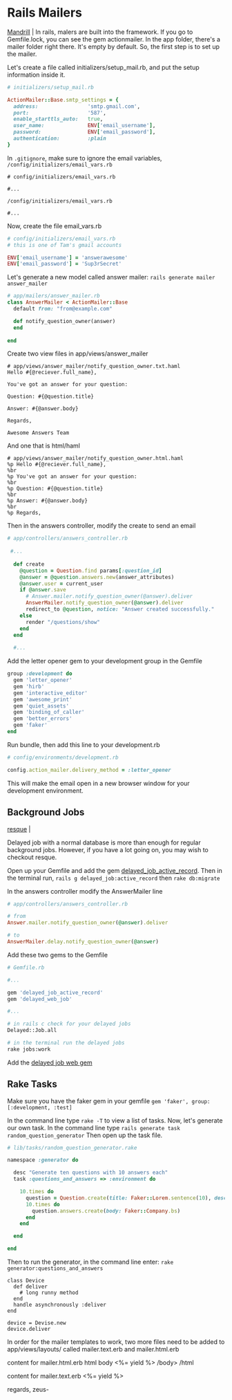 # Rails Mailers  
[Mandrill](http://mandrill.com/) | 
In rails, malers are built into the framework. If you go to Gemfile.lock, you can see the gem actionmailer. In the app folder, there's a mailer folder right there. It's empty by default. So, the first step is to set up the mailer.  
  
Let's create a file called initializers/setup_mail.rb, and put the setup information inside it.  
```ruby
# initializers/setup_mail.rb

ActionMailer::Base.smtp_settings = {
  address:                'smtp.gmail.com',
  port:                   '587',
  enable_starttls_auto:   true,
  user_name:              ENV['email_username'],
  password:               ENV['email_password'],
  authentication:         :plain
}
```  
In `.gitignore`, make sure to ignore the email variables, `/config/initializers/email_vars.rb`  
```.gitignore
# config/initializers/email_vars.rb

#...

/config/initializers/email_vars.rb

#...
```  
Now, create the file email_vars.rb  
```ruby
# config/initializers/email_vars.rb
# this is one of Tam's gmail accounts

ENV['email_username'] = 'answerawesome'
ENV['email_password'] = 'Sup3rSecret'
```  
Let's generate a new model called answer mailer:  `rails generate mailer answer_mailer`  
  
```ruby
# app/mailers/answer_mailer.rb
class AnswerMailer < ActionMailer::Base
  default from: "from@example.com"

  def notify_question_owner(answer)
  end
  
end
```  
Create two view files in app/views/answer_mailer  
```haml
# app/views/answer_mailer/notify_question_owner.txt.haml  
Hello #{@reciever.full_name},

You've got an answer for your question: 

Question: #{@question.title}

Answer: #{@answer.body}

Regards,

Awesome Answers Team
```  
And one that is html/haml  
```haml
# app/views/answer_mailer/notify_question_owner.html.haml 
%p Hello #{@reciever.full_name},
%br 
%p You've got an answer for your question: 
%br 
%p Question: #{@question.title}
%br 
%p Answer: #{@answer.body}
%br
%p Regards,
```  
Then in the answers controller, modify the create to send an email  
```ruby
# app/controllers/answers_controller.rb
 
 #...
 
  def create
    @question = Question.find params[:question_id]
    @answer = @question.answers.new(answer_attributes)
    @answer.user = current_user
    if @answer.save
      # Answer.mailer.notify_question_owner(@answer).deliver
      AnswerMailer.notify_question_owner(@answer).deliver
      redirect_to @question, notice: "Answer created successfully."
    else
      render "/questions/show"
    end
  end
  
  #...
```
Add the letter opener gem to your development group in the Gemfile
```ruby
group :development do
  gem 'letter_opener'
  gem 'hirb'
  gem 'interactive_editor'
  gem 'awesome_print'
  gem 'quiet_assets'
  gem 'binding_of_caller'
  gem 'better_errors'
  gem 'faker'
end
```  
Run bundle, then add this line to your development.rb
```ruby
# config/environments/development.rb

config.action_mailer.delivery_method = :letter_opener

```  
This will make the email open in a new browser window for your development environment.  
  
## Background Jobs  
[resque](https://github.com/resque/resque) |  
  
Delayed job with a normal database is more than enough for regular background jobs. However, if you have a lot going on, you may wish to checkout resque.  
  
Open up your Gemfile and add the gem [delayed_job_active_record](https://github.com/collectiveidea/delayed_job_active_record). Then in the terminal run, `rails g delayed_job:active_record` then `rake db:migrate`  
  
In the answers controller modify the AnswerMailer line  
```ruby
# app/controllers/answers_controller.rb

# from
Answer.mailer.notify_question_owner(@answer).deliver

# to
AnswerMailer.delay.notify_question_owner(@answer)

```  
Add these two gems to the Gemfile  
```ruby
# Gemfile.rb

#...

gem 'delayed_job_active_record'
gem 'delayed_web_job'

#...

```

```bash
# in rails c check for your delayed jobs
Delayed::Job.all

# in the terminal run the delayed jobs
rake jobs:work
```  
Add the [delayed job web gem](https://github.com/collectiveidea/delayed_job)  
  
## Rake Tasks  
  
Make sure you have the faker gem in your gemfile `gem 'faker', group: [:development, :test]`
  
In the command line type `rake -T` to view a list of tasks. Now, let's generate our own task. In the command line type `rails generate task random_question_generator` Then open up the task file.  
```rake
# lib/tasks/random_question_generator.rake

namespace :generator do

  desc "Generate ten questions with 10 answers each"
  task :questions_and_answers => :environment do

    10.times do
      question = Question.create(title: Faker::Lorem.sentence(10), description: Faker::Lorem.sentence(30))
      10.times do
        question.answers.create(body: Faker::Company.bs)
      end
    end

  end

end
```  
Then to run the generator, in the command line enter: `rake generator:questions_and_answers`  
  
```
class Device
  def deliver
    # long runny method
  end
  handle asynchronously :deliver
end

device = Devise.new
device.deliver
```


In order for the mailer templates to work, two more files need to be added to app/views/layouts/ called mailer.text.erb and mailer.html.erb

content for mailer.html.erb 
  html
    body
      <%= yield %>
    /body>
  /html
  
content for mailer.text.erb 
  <%= yield %>

regards, 
  zeus-
